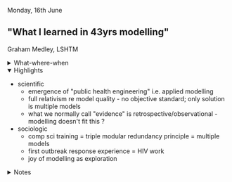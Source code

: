 Monday, 16th June

## "What I learned in 43yrs modelling"

Graham Medley, LSHTM

<details> <summary>What-where-when</summary>
	
- ID modelling short course
- LSHTM/UKHSA run training course
- celebrating 25 years
  - week of evening lectures reflecting on the field
</details>

<details open> <summary>Highlights</summary>

- scientific
  - emergence of "public health engineering" i.e. applied modelling
  - full relativism re model quality - no objective standard; only solution is multiple models
  - what we normally call "evidence" is retrospective/observational - modelling doesn't fit this ?
- sociologic
  - comp sci training = triple modular redundancy principle = multiple models
  - first outbreak response experience = HIV work
  - joy of modelling as exploration

</details>
	
<details><summary>Notes</summary>

  - Key is diff between modelling vs use of modelling

	- First ID modelling course 1980s; James Noakes & Medley at Imperial

	- Introducing the archetypal model: SIR

		- All modelling is complicating the SIR: either -

			- Complicating the infection process: we do not infect equally; R0

			- Complicating immunity: not lifelong (SIR) nor immediate (SIS)

			- M/M/R diseases are closest to this model

		- Complicating immunity:

			- Duration of protection: waning immunity

			- Degree of protection: partial immunity (sigma)

				- 2004 work on reinfection threshold

					- @Infection, reinfection, and vaccination under suboptimal immune protection: epidemiological perspectives

					- Relevance for vaccination

						- R.eff only <1 if R0 (without vaccine) is < 1/sigma

						- Most enjoyment in modelling from using models to generate alternative explanations

							- "counterintuitive" finding / exploring possibilities

							- (Medley not a mathematician: has "maths envy")

	- Applications

		- SPI-M from 2012; met 2-3x a year; discussing possibilities of epi/pandemic

			- Zero policy interest in modelling in 1983

		- SPI-M-O

			- Challenges

				- Unequal resources: Groups had different data, computing power

				- Multiple models: at least 3 models for each question

					- Medley - half biology, half comp sci: triple modular redundancy principle

					- this "really worked"

						- Gave an idea of "the modelling"

						- Gave policy a consensus of "the modelling evidence"

			- Consensus

				- "making modelling less wrong"

				- "Evidence"

					- Evidence popularly seen as retrospective, testing hypotheses

					- What is evidence before the event? i.e. what we do know. This is not research. Modelling evidence is about the future

					- eg: Social bubble size (idea from new zealand); modelling showed importance of fidelity to group, not size

				- Communicating

					- Secretariat and policy co-chair critical

					- Uncertainty - perception from policy that uncertainty is "ignorance" (- "why don't you know")

						- Need proper guidance on communicating uncertainty

						- eg: Medium term projections, rainbow plot showing multiple models: very useful to policymakers for quick view

			- Decision space

				- "You cannot make policy neutral models"

					- all models have implicit policy decisions

					- to make a model useful, need a virtuous cycle of policy interaction / model feedback, to ensure evidence matches the question

					- Covid SPI-M underused for policy strategy initially (one way, frustration)

					- Changed when policy became receptive to modelling & open to talking ("if you find a policy person receptive, never let them go, they are like gold dust")

			- Wrong but useful

				- Extent of Correctness up to you

				- Extent of Usefulness is up to the user

					- Modellers: useful if you learn something; somebody else: let them decide

					- history littered with bad, useful models & good, useless models

			- Where is modelling going?

				- Code: modelling becoming easier; recent question about a model produced in 1993, able to reproduce based on the paper, 80x faster

				- From "science" to "Public health engineering"

					- Can't build a bridge without a model

					- Same in public health? noone would introduce a vaccine programme without modelling

				- Need to address the big public health questions: inequality

				- Prediction accuracy: Can never model vaccine programming in the same way as a bridge

					- Only way to address this is to use multiple models

						- Now so much easier to model

						- Q: models so based on assumptions, combination?

						- Q: prediction accuracy vs learning?

					- Accreditation for modelling standards?

						- Richard White: modelling was the wild west 25y ago; hasn't changed that much

						- GM: covid showed this starkly

							- eg UK gov using KPMG model

							- 25y ago we didn't code, but papers had equations

							- computational vs mathematical

							- authority based on reputation - used eg Richard White

	- Q&A

		- History of modelling: arose several times

		- What's the top quality of a "good" model?

			- No scale for good model

		- Impact of AI?

			- Richard: modelling = modelling a process (AI is modelling an outcome)

		- Given policy turnover, would same problems recur?

			- Much better when people from intelligence joined - used to dealing with uncertainty

		- Paul Fine: all models wrong - we ignore that part of the box quote - but this has downsides; modelling community not self critical

	- Post session chat

		- Graham's experiences shaped by early work on HIV response

		- Only saw Hine report after a few months into chairing spi-m-o: a colleague recommended

    - "aim in covid was not to let reputation of epi modelling be harmed"
      
</details>
